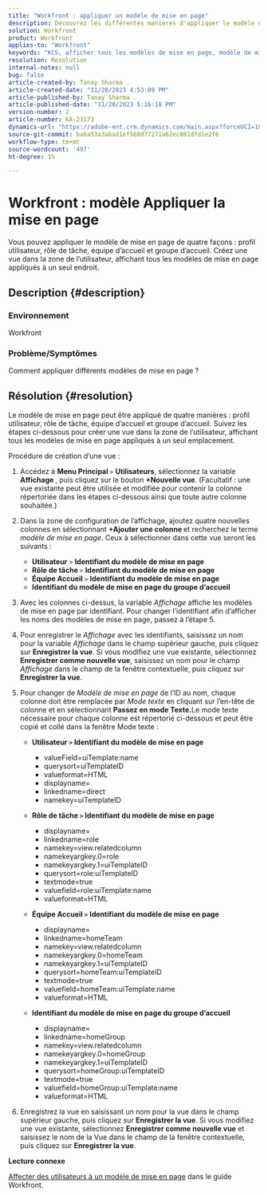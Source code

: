 ```yaml
---
title: "Workfront : appliquer un modèle de mise en page"
description: Découvrez les différentes manières d'appliquer le modèle de mise en page.
solution: Workfront
product: Workfront
applies-to: "Workfront"
keywords: "KCS, afficher tous les modèles de mise en page, modèle de mise en page, profil utilisateur, rôle de tâche, équipe d’accueil, groupe d’accueil, Workfront"
resolution: Resolution
internal-notes: null
bug: false
article-created-by: Tanay Sharma .
article-created-date: "11/28/2023 4:53:09 PM"
article-published-by: Tanay Sharma .
article-published-date: "11/28/2023 5:16:18 PM"
version-number: 2
article-number: KA-23173
dynamics-url: "https://adobe-ent.crm.dynamics.com/main.aspx?forceUCI=1&pagetype=entityrecord&etn=knowledgearticle&id=be19a899-0e8e-ee11-8179-6045bd006704"
source-git-commit: ba6a53a3abad1ef568d77271a62ec081dfd1e2f6
workflow-type: tm+mt
source-wordcount: '497'
ht-degree: 1%

---
```


# Workfront : modèle Appliquer la mise en page


Vous pouvez appliquer le modèle de mise en page de quatre façons : profil utilisateur, rôle de tâche, équipe d’accueil et groupe d’accueil. Créez une vue dans la zone de l’utilisateur, affichant tous les modèles de mise en page appliqués à un seul endroit.

## Description {#description}


### Environnement

Workfront



### Problème/Symptômes

Comment appliquer différents modèles de mise en page ?


## Résolution {#resolution}


Le modèle de mise en page peut être appliqué de quatre manières : profil utilisateur, rôle de tâche, équipe d’accueil et groupe d’accueil. Suivez les étapes ci-dessous pour créer une vue dans la zone de l’utilisateur, affichant tous les modèles de mise en page appliqués à un seul emplacement.

Procédure de création d’une vue :

1. Accédez à <b>Menu Principal </b>`>`  <b>Utilisateurs</b>, sélectionnez la variable <b>Affichage </b>, puis cliquez sur le bouton <b>+Nouvelle vue</b>. (Facultatif : une vue existante peut être utilisée et modifiée pour contenir la colonne répertoriée dans les étapes ci-dessous ainsi que toute autre colonne souhaitée.)
2. Dans la zone de configuration de l’affichage, ajoutez quatre nouvelles colonnes en sélectionnant <b>+Ajouter une colonne </b>et recherchez le terme *modèle de mise en page*. Ceux à sélectionner dans cette vue seront les suivants :

   - <b>Utilisateur</b> `>`  <b>Identifiant du modèle de mise en page</b>
   - <b>Rôle de tâche </b>`>`  <b>Identifiant du modèle de mise en page</b>
   - <b>Équipe Accueil </b>`>`  <b>Identifiant du modèle de mise en page</b>
   - <b>Identifiant du modèle de mise en page du groupe d’accueil</b>
3. Avec les colonnes ci-dessus, la variable *Affichage* affiche les modèles de mise en page par identifiant. Pour changer l’identifiant afin d’afficher les noms des modèles de mise en page, passez à l’étape 5.
4. Pour enregistrer le *Affichage* avec les identifiants, saisissez un nom pour la variable *Affichage* dans le champ supérieur gauche, puis cliquez sur <b>Enregistrer la vue</b>. Si vous modifiez une vue existante, sélectionnez <b>Enregistrer comme nouvelle vue</b>, saisissez un nom pour le champ *Affichage* dans le champ de la fenêtre contextuelle, puis cliquez sur <b>Enregistrer la vue</b>.
5. Pour changer de *Modèle de mise en page* de l’ID au nom, chaque colonne doit être remplacée par *Mode texte* en cliquant sur l’en-tête de colonne et en sélectionnant <b>Passez en mode Texte.</b>Le mode texte nécessaire pour chaque colonne est répertorié ci-dessous et peut être copié et collé dans la fenêtre Mode texte :
   - <b>Utilisateur `>`  Identifiant du modèle de mise en page </b>
      - valueField=uiTemplate:name
      - querysort=uiTemplateID
      - valueformat=HTML
      - displayname=
      - linkedname=direct
      - namekey=uiTemplateID


   - <b>Rôle de tâche `>`  Identifiant du modèle de mise en page </b>
      - displayname=
      - linkedname=role
      - namekey=view.relatedcolumn
      - namekeyargkey.0=role
      - namekeyargkey.1=uiTemplateID
      - querysort=role:uiTemplateID
      - textmode=true
      - valuefield=role:uiTemplate:name
      - valueformat=HTML


   - <b>Équipe Accueil `>`  Identifiant du modèle de mise en page</b>
      - displayname=
      - linkedname=homeTeam
      - namekey=view.relatedcolumn
      - namekeyargkey.0=homeTeam
      - namekeyargkey.1=uiTemplateID
      - querysort=homeTeam:uiTemplateID
      - textmode=true
      - valuefield=homeTeam:uiTemplate:name
      - valueformat=HTML


   - <b>Identifiant du modèle de mise en page du groupe d’accueil </b>
      - displayname=
      - linkedname=homeGroup
      - namekey=view.relatedcolumn
      - namekeyargkey.0=homeGroup
      - namekeyargkey.1=uiTemplateID
      - querysort=homeGroup:uiTemplateID
      - textmode=true
      - valuefield=homeGroup:uiTemplate:name
      - valueformat=HTML
6. Enregistrez la vue en saisissant un nom pour la vue dans le champ supérieur gauche, puis cliquez sur <b>Enregistrer la vue</b>. Si vous modifiez une vue existante, sélectionnez <b>Enregistrer comme nouvelle vue</b> et saisissez le nom de la Vue dans le champ de la fenêtre contextuelle, puis cliquez sur <b>Enregistrer la vue</b>.


<b>Lecture connexe</b>

[Affecter des utilisateurs à un modèle de mise en page](https://experienceleague.adobe.com/docs/workfront/using/administration-and-setup/customize/layout-templates/assign-users-to-layout-template.html) dans le guide Workfront.
